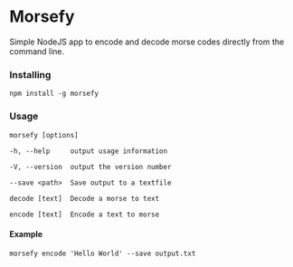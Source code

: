# Morsefy
Simple NodeJS app to encode and decode morse codes directly from the command line.

### Installing
``npm install -g morsefy``

### Usage
  ``morsefy [options]``
  
``-h, --help     output usage information``

``-V, --version  output the version number``

``--save <path>  Save output to a textfile``

``decode [text]  Decode a morse to text``

``encode [text]  Encode a text to morse``

#### Example

``morsefy encode 'Hello World' --save output.txt``
